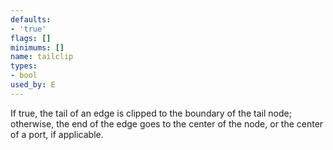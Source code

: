 ```yaml
---
defaults:
- 'true'
flags: []
minimums: []
name: tailclip
types:
- bool
used_by: E
---
```

If true, the tail of an edge is clipped to the boundary of the tail node;
otherwise, the end of the edge goes to the center of the node, or the
center of a port, if applicable.
